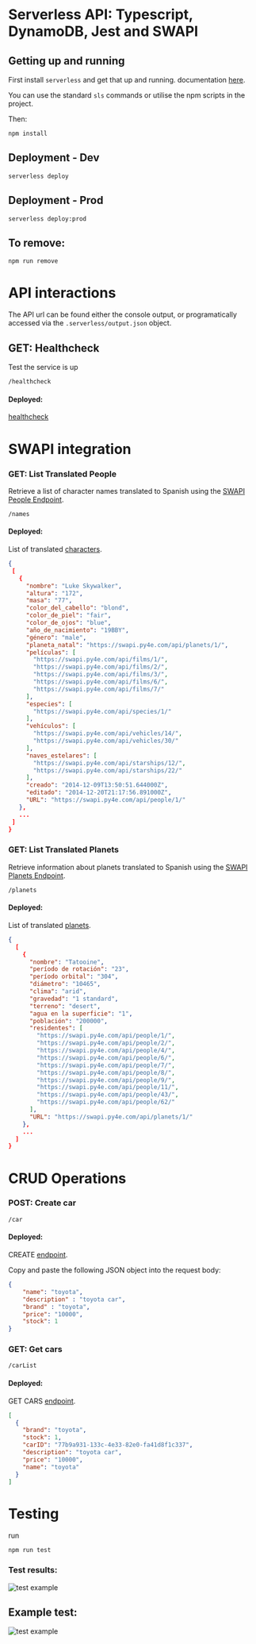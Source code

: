 # Serverless API: Typescript, DynamoDB, Jest and SWAPI

## Getting up and running
First install `serverless` and get that up and running. documentation [here](https://serverless.com/framework/docs/providers/aws/guide/quick-start/).

You can use the standard `sls` commands or utilise the npm scripts in the project.

Then:

```
npm install
```

## Deployment - Dev

```
serverless deploy
```

## Deployment - Prod
```
serverless deploy:prod
```

## To remove:
```
npm run remove
```

# API interactions
The API url can be found either the console output, or programatically accessed via the `.serverless/output.json` object.

## GET: Healthcheck
Test the service is up

```
/healthcheck
```
#### Deployed:
[healthcheck](https://c04nvk5s5e.execute-api.us-east-1.amazonaws.com/healthcheck)

# SWAPI integration

### GET: List Translated People

Retrieve a list of character names translated to Spanish using the [SWAPI People Endpoint](https://swapi.py4e.com/api/people/?format=json).
```
/names
```
#### Deployed:
 List of translated [characters](https://mwy9htpnok.execute-api.us-east-1.amazonaws.com/names).
 ```json
{
  [
    {
      "nombre": "Luke Skywalker",
      "altura": "172",
      "masa": "77",
      "color_del_cabello": "blond",
      "color_de_piel": "fair",
      "color_de_ojos": "blue",
      "año_de_nacimiento": "19BBY",
      "género": "male",
      "planeta_natal": "https://swapi.py4e.com/api/planets/1/",
      "películas": [
        "https://swapi.py4e.com/api/films/1/",
        "https://swapi.py4e.com/api/films/2/",
        "https://swapi.py4e.com/api/films/3/",
        "https://swapi.py4e.com/api/films/6/",
        "https://swapi.py4e.com/api/films/7/"
      ],
      "especies": [
        "https://swapi.py4e.com/api/species/1/"
      ],
      "vehículos": [
        "https://swapi.py4e.com/api/vehicles/14/",
        "https://swapi.py4e.com/api/vehicles/30/"
      ],
      "naves_estelares": [
        "https://swapi.py4e.com/api/starships/12/",
        "https://swapi.py4e.com/api/starships/22/"
      ],
      "creado": "2014-12-09T13:50:51.644000Z",
      "editado": "2014-12-20T21:17:56.891000Z",
      "URL": "https://swapi.py4e.com/api/people/1/"
    },
    ...
  ]
}
``` 


### GET: List Translated Planets

Retrieve information about planets translated to Spanish using the  [SWAPI Planets Endpoint](https://swapi.py4e.com/api/planets/?format=json).
```
/planets
```
#### Deployed:
 List of translated [planets](https://mwy9htpnok.execute-api.us-east-1.amazonaws.com/planets).

```json
{
  [  
    {
      "nombre": "Tatooine",
      "período de rotación": "23",
      "período orbital": "304",
      "diámetro": "10465",
      "clima": "arid",
      "gravedad": "1 standard",
      "terreno": "desert",
      "agua en la superficie": "1",
      "población": "200000",
      "residentes": [
        "https://swapi.py4e.com/api/people/1/",
        "https://swapi.py4e.com/api/people/2/",
        "https://swapi.py4e.com/api/people/4/",
        "https://swapi.py4e.com/api/people/6/",
        "https://swapi.py4e.com/api/people/7/",
        "https://swapi.py4e.com/api/people/8/",
        "https://swapi.py4e.com/api/people/9/",
        "https://swapi.py4e.com/api/people/11/",
        "https://swapi.py4e.com/api/people/43/",
        "https://swapi.py4e.com/api/people/62/"
      ],
      "URL": "https://swapi.py4e.com/api/planets/1/"
    },
    ...
  ]
}
```

# CRUD Operations

### POST: Create car
```
/car
```
#### Deployed:
 CREATE [endpoint](https://c04nvk5s5e.execute-api.us-east-1.amazonaws.com/car).

Copy and paste the following JSON object into the request body:
```json
{
    "name": "toyota",
    "description" : "toyota car",
    "brand" : "toyota",
    "price": "10000",
    "stock": 1
}
```

### GET: Get cars
```
/carList
```
#### Deployed:
 GET CARS [endpoint](https://c04nvk5s5e.execute-api.us-east-1.amazonaws.com/carList).

```json
[
  {
    "brand": "toyota",
    "stock": 1,
    "carID": "77b9a931-133c-4e33-82e0-fa41d8f1c337",
    "description": "toyota car",
    "price": "10000",
    "name": "toyota"
  }
]
```
 

# Testing
run
```
npm run test
```
### Test results:
![test example](./screenshots/test_results_screenshot.png "test")

## Example test:
![test example](./screenshots/test_screenshot.png "test")

